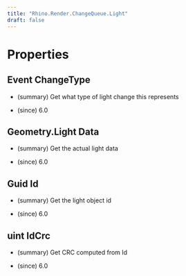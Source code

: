 ```yaml
---
title: "Rhino.Render.ChangeQueue.Light"
draft: false
---
```


# Properties
## Event ChangeType
- (summary) 
     Get what type of light change this represents
     
- (since) 6.0
## Geometry.Light Data
- (summary) 
     Get the actual light data
     
- (since) 6.0
## Guid Id
- (summary) 
     Get the light object id
     
- (since) 6.0
## uint IdCrc
- (summary) 
     Get CRC computed from Id
     
- (since) 6.0
